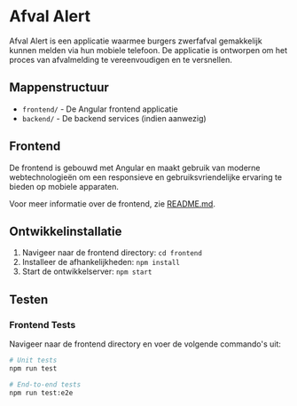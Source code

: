 # Afval Alert

Afval Alert is een applicatie waarmee burgers zwerfafval gemakkelijk kunnen melden via hun mobiele telefoon. De applicatie is ontworpen om het proces van afvalmelding te vereenvoudigen en te versnellen.

## Mappenstructuur

- `frontend/` - De Angular frontend applicatie
- `backend/` - De backend services (indien aanwezig)

## Frontend

De frontend is gebouwd met Angular en maakt gebruik van moderne webtechnologieën om een responsieve en gebruiksvriendelijke ervaring te bieden op mobiele apparaten.

Voor meer informatie over de frontend, zie [README.md](README.md).

## Ontwikkelinstallatie

1. Navigeer naar de frontend directory: `cd frontend`
2. Installeer de afhankelijkheden: `npm install`
3. Start de ontwikkelserver: `npm start`

## Testen

### Frontend Tests

Navigeer naar de frontend directory en voer de volgende commando's uit:

```bash
# Unit tests
npm run test

# End-to-end tests
npm run test:e2e
```

